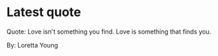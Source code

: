 # Latest quote 

Quote: Love isn't something you find. Love is something that finds you. 

By: Loretta Young